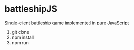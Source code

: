 # battleshipJS
Single-client battleship game implemented in pure JavaScript

1. git clone
2. npm install
3. npm run
